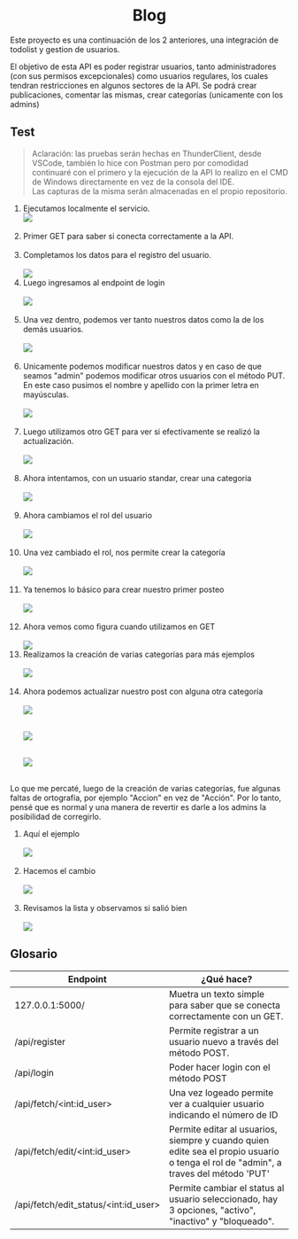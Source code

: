 <h1 align="center">Blog</h1>
<p>Este proyecto es una continuación de los 2 anteriores, una integración de todolist y gestion de usuarios.<br>

El objetivo de esta API es poder registrar usuarios, tanto administradores (con sus permisos excepcionales) como usuarios regulares, los cuales tendran restricciones en algunos sectores de la API. Se podrá crear publicaciones, comentar las mismas, crear categorías (unicamente con los admins)
</p>

## Test

> Aclaración: las pruebas serán hechas en ThunderClient, desde VSCode, también lo hice con Postman pero por comodidad continuaré con el primero y la ejecución de la API lo realizo en el CMD de Windows directamente en vez de la consola del IDE.<br> Las capturas de la misma serán almacenadas en el propio repositorio.
<ol>
  <li>Ejecutamos localmente el servicio.</li>
  <img src="./img/Captura00.PNG"><br><br>
  <li>Primer GET para saber si conecta correctamente a la API.</li><br>
  <li>Completamos los datos para el registro del usuario.</li><br>
  <img src="./img/Captura1.PNG">
  <li>Luego ingresamos al endpoint de login</li><br>
  <img src="./img/Captura2.PNG"><br><br>

  <li>Una vez dentro, podemos ver tanto nuestros datos como la de los demás usuarios.</li><br>
  <img src="./img/Captura3.PNG"><br><br>

  <li>Unicamente podemos modificar nuestros datos y en caso de que seamos "admin" podemos modificar otros usuarios con el método PUT. En este caso pusimos el nombre y apellido con la primer letra en mayúsculas.</li><br>
  <img src="./img/Captura4.PNG"><br><br>

  <li>Luego utilizamos otro GET para ver si efectivamente se realizó la actualización.</li><br>
  <img src="./img/Captura5.PNG"><br><br>

  <li>Ahora intentamos, con un usuario standar, crear una categoria</li><br>
  <img src="./img/Captura6.PNG"><br><br>

  <li>Ahora cambiamos el rol del usuario</li><br>
  <img src="./img/Captura7.PNG"><br><br>

  <li>Una vez cambiado el rol, nos permite crear la categoría</li><br>
  <img src="./img/Captura8.PNG"><br><br>

  <li>Ya tenemos lo básico para crear nuestro primer posteo</li><br>
  <img src="./img/Captura9.PNG"><br><br>

  <li>Ahora vemos como figura cuando utilizamos en GET</li><br>
  <img src="./img/Captura10.PNG">

  <li>Realizamos la creación de varias categorías para más ejemplos</li><br>
  <img src="./img/Captura11.PNG"><br><br>

  <li>Ahora podemos actualizar nuestro post con alguna otra categoría</li><br>
  <img src="./img/Captura12.PNG"><br><br>

  <img src="./img/Captura13.PNG"><br><br>

  <img src="./img/Captura14.PNG"><br><br>
</ol>
<p>Lo que me percaté, luego de la creación de varias categorías, fue algunas faltas de ortografía, por ejemplo "Accion" en vez de "Acción". Por lo tanto, pensé que es normal y una manera de revertir es darle a los admins la posibilidad de corregirlo.</p>
<ol>
    <li>Aquí el ejemplo</li><br>
    <img src="./img/Captura15.PNG"><br><br>
    <li>Hacemos el cambio</li><br>
    <img src="./img/Captura16.PNG"><br><br>
    <li>Revisamos la lista y observamos si salió bien</li><br>
    <img src="./img/Captura17.PNG"><br>
</ol>

## Glosario

<table>
  <thead>
    <th>Endpoint</th>
    <th>¿Qué hace?</th>
  </thead>
  <tbody>
    <tr>
      <td>127.0.0.1:5000/</td>
      <td>Muetra un texto simple para saber que se conecta correctamente con un GET.
      </td>
    </tr>
    <tr>
      <td>/api/register</td>
      <td>Permite registrar a un usuario nuevo a través del método POST.</td>
    </tr>
    <tr>
      <td>/api/login</td>
      <td>Poder hacer login con el método POST</td>
    </tr>
    <tr>
      <td>
        /api/fetch/&lt;int:id_user&gt
      </td>
      <td>Una vez logeado permite ver a cualquier usuario indicando el número de ID</td>
    </tr>
        </tr>
        <tr>
      <td>/api/fetch/edit/&lt;int:id_user&gt;</td>
      <td>Permite editar al usuarios, siempre y cuando quien edite sea el propio usuario o tenga el rol de "admin", a traves del método 'PUT'</td>
    </tr>
        </tr>
    <tr>
      <td>/api/fetch/edit_status/&lt;int:id_user&gt;</td>
      <td>Permite cambiar el status al usuario seleccionado, hay 3 opciones, "activo", "inactivo" y "bloqueado".</td>
    </tr>
  </tbody>
</table>